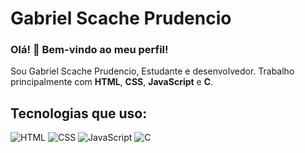 # Gabriel Scache Prudencio

### Olá! 👋 Bem-vindo ao meu perfil!

Sou Gabriel Scache Prudencio, Estudante e desenvolvedor. Trabalho principalmente com **HTML**, **CSS**, **JavaScript** e **C**.

## Tecnologias que uso:

![HTML](https://img.shields.io/badge/HTML5-%23E34F26.svg?style=for-the-badge&logo=html5&logoColor=white)
![CSS](https://img.shields.io/badge/CSS3-%231572B6.svg?style=for-the-badge&logo=css3&logoColor=white)
![JavaScript](https://img.shields.io/badge/JavaScript-%23F7DF1E.svg?style=for-the-badge&logo=javascript&logoColor=black)
![C](https://img.shields.io/badge/C-%2300599C.svg?style=for-the-badge&logo=c&logoColor=white)


